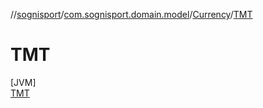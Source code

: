 //[sognisport](../../../../index.md)/[com.sognisport.domain.model](../../index.md)/[Currency](../index.md)/[TMT](index.md)

# TMT

[JVM]\
[TMT](index.md)
